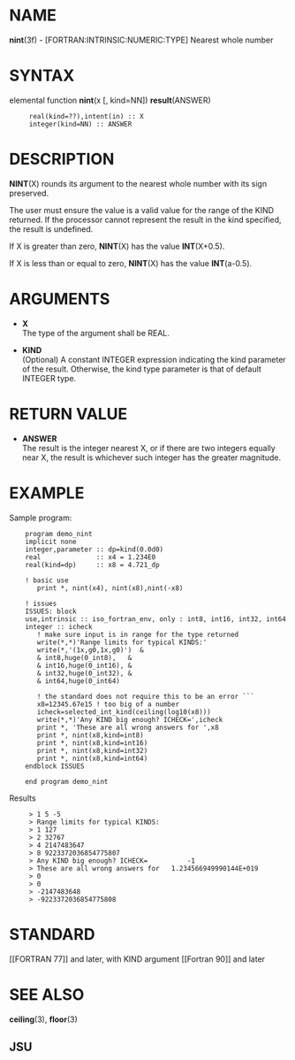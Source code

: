 # NAME

**nint**(3f) - \[FORTRAN:INTRINSIC:NUMERIC:TYPE\] Nearest whole number

# SYNTAX

elemental function **nint**(x \[, kind=NN\]) **result**(ANSWER)

``` 
     real(kind=??),intent(in) :: X
     integer(kind=NN) :: ANSWER
```

# DESCRIPTION

**NINT**(X) rounds its argument to the nearest whole number with its
sign preserved.

The user must ensure the value is a valid value for the range of the
KIND returned. If the processor cannot represent the result in the kind
specified, the result is undefined.

If X is greater than zero, **NINT**(X) has the value **INT**(X+0.5).

If X is less than or equal to zero, **NINT**(X) has the value
**INT**(a-0.5).

# ARGUMENTS

  - **X**  
    The type of the argument shall be REAL.

  - **KIND**  
    (Optional) A constant INTEGER expression indicating the kind
    parameter of the result. Otherwise, the kind type parameter is that
    of default INTEGER type.

# RETURN VALUE

  - **ANSWER**  
    The result is the integer nearest X, or if there are two integers
    equally near X, the result is whichever such integer has the greater
    magnitude.

# EXAMPLE

Sample program:

```` 
    program demo_nint 
    implicit none
    integer,parameter :: dp=kind(0.0d0)
    real              :: x4 = 1.234E0
    real(kind=dp)     :: x8 = 4.721_dp

    ! basic use
       print *, nint(x4), nint(x8),nint(-x8)

    ! issues
    ISSUES: block
    use,intrinsic :: iso_fortran_env, only : int8, int16, int32, int64
    integer :: icheck
       ! make sure input is in range for the type returned
       write(*,*)'Range limits for typical KINDS:'
       write(*,'(1x,g0,1x,g0)')  &
       & int8,huge(0_int8),   &
       & int16,huge(0_int16), &
       & int32,huge(0_int32), &
       & int64,huge(0_int64)

       ! the standard does not require this to be an error ```
       x8=12345.67e15 ! too big of a number
       icheck=selected_int_kind(ceiling(log10(x8)))
       write(*,*)'Any KIND big enough? ICHECK=',icheck
       print *, 'These are all wrong answers for ',x8
       print *, nint(x8,kind=int8)
       print *, nint(x8,kind=int16)
       print *, nint(x8,kind=int32)
       print *, nint(x8,kind=int64)
    endblock ISSUES

    end program demo_nint
````

Results

``` 
     > 1 5 -5
     > Range limits for typical KINDS:
     > 1 127
     > 2 32767
     > 4 2147483647
     > 8 9223372036854775807
     > Any KIND big enough? ICHECK=          -1
     > These are all wrong answers for   1.234566949990144E+019
     > 0
     > 0
     > -2147483648
     > -9223372036854775808
```

# STANDARD

\[\[FORTRAN 77\]\] and later, with KIND argument \[\[Fortran 90\]\] and
later

# SEE ALSO

**ceiling**(3), **floor**(3)

## JSU
